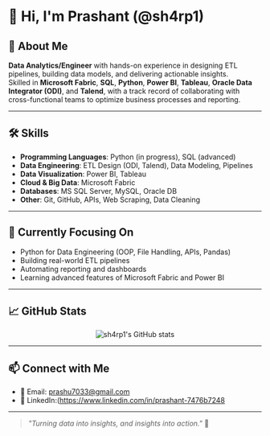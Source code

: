 # 👋 Hi, I'm Prashant (@sh4rp1)

## 🚀 About Me
**Data Analytics/Engineer** with hands-on experience in designing ETL pipelines, building data models, and delivering actionable insights.  
Skilled in **Microsoft Fabric**, **SQL**, **Python**, **Power BI**, **Tableau**, **Oracle Data Integrator (ODI)**, and **Talend**, with a track record of collaborating with cross-functional teams to optimize business processes and reporting.

---

## 🛠️ Skills
- **Programming Languages**: Python (in progress), SQL (advanced)
- **Data Engineering**: ETL Design (ODI, Talend), Data Modeling, Pipelines
- **Data Visualization**: Power BI, Tableau
- **Cloud & Big Data**: Microsoft Fabric
- **Databases**: MS SQL Server, MySQL, Oracle DB
- **Other**: Git, GitHub, APIs, Web Scraping, Data Cleaning

---

## 🌱 Currently Focusing On
- Python for Data Engineering (OOP, File Handling, APIs, Pandas)
- Building real-world ETL pipelines
- Automating reporting and dashboards
- Learning advanced features of Microsoft Fabric and Power BI

---

## 📈 GitHub Stats
<p align="center">
  <img src="https://github-readme-stats.vercel.app/api?username=sh4rp1&show_icons=true&theme=tokyonight" alt="sh4rp1's GitHub stats" />
</p>

---

## 📫 Connect with Me
- 📧 Email: prashu7033@gmail.com
- 💼 LinkedIn:(https://www.linkedin.com/in/prashant-7476b7248

---

> *"Turning data into insights, and insights into action."* 🚀



<!---
sh4rp1/sh4rp1 is a ✨ special ✨ repository because its `README.md` (this file) appears on your GitHub profile.
You can click the Preview link to take a look at your changes.
--->
